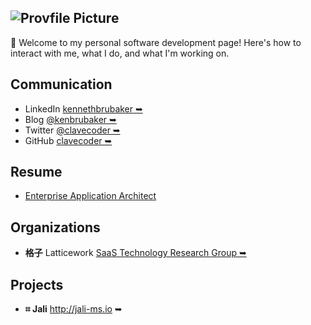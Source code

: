 <!-- markdownlint-disable first-line-h1 first-header-h1 -->

## ![Provfile Picture](http://gravatar.com/avatar/d09f0e413bbefdf600c3b7eae145a559?s=80&d=mm)

**🔑** Welcome to my personal software development page! Here's how to interact with me, what I do, and what I'm working on.

## Communication

- LinkedIn <a href="https://www.linkedin.com/in/kennethbrubaker" target="_blank">kennethbrubaker ➥</a>
- Blog <a href="https://medium.com/@kenbrubaker" target="_blank">@kenbrubaker ➥</a>
- Twitter <a href="https://twitter.com/clavecoder" target="_blank">@clavecoder ➥</a>
- GitHub <a href="https://github.com/clavecoder" target="_blank">clavecoder ➥</a>

## Resume

- [Enterprise Application Architect](./resume/kenbrubaker.md)

## Organizations

- **格子** Latticework <a href="https://latticework.github.io" target="_blank">SaaS Technology Research Group ➥</a>
  
## Projects

- **⌗ Jali**  <a href="http://jali-ms.io/" target="_blank">http://jali-ms.io ➥</a>
